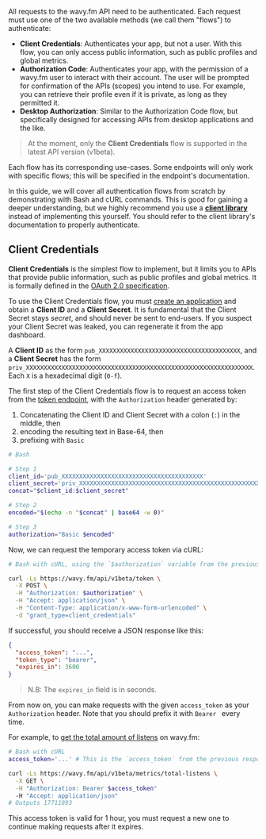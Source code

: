 All requests to the wavy.fm API need to be authenticated. Each request must use one of the two available methods
(we call them "flows") to authenticate:

- **Client Credentials**: Authenticates your app, but not a user. With this flow, you can only access public
  information, such as public profiles and global metrics.
- **Authorization Code**: Authenticates your app, with the permission of a wavy.fm user to interact with their account.
  The user will be prompted for confirmation of the APIs (scopes) you intend to use. For example, you can retrieve their
  profile even if it is private, as long as they permitted it.
- **Desktop Authorization**: Similar to the Authorization Code flow, but specifically designed for accessing APIs from
  desktop applications and the like.

> At the moment, only the **Client Credentials** flow is supported in the latest API version (v1beta).

Each flow has its corresponding use-cases. Some endpoints will only work with specific flows; this will be specified in
the endpoint's documentation.

In this guide, we will cover all authentication flows from scratch by demonstrating with Bash and cURL commands.
This is good for gaining a deeper understanding, but we highly recommend you use a **[client library](../intro/client-libraries)**
instead of implementing this yourself. You should refer to the client library's documentation to properly authenticate.

## Client Credentials

**Client Credentials** is the simplest flow to implement, but it limits you to APIs that provide public information,
such as public profiles and global metrics. It is formally defined in
the [OAuth 2.0 specification](https://tools.ietf.org/html/rfc6749#section-4.4).

To use the Client Credentials flow, you must [create an application](../../apps) and obtain a **Client ID** and
a **Client Secret**. It is fundamental that the Client Secret stays _secret_, and should never be sent to end-users. If you
suspect your Client Secret was leaked, you can regenerate it from the app dashboard.

A **Client ID** as the form `pub_XXXXXXXXXXXXXXXXXXXXXXXXXXXXXXXXXXXXXXXX`, and a **Client Secret** has the form
`priv_XXXXXXXXXXXXXXXXXXXXXXXXXXXXXXXXXXXXXXXXXXXXXXXXXXXXXXXXXXXXXXXX`. Each `X` is a hexadecimal digit (`0-f`).

The first step of the Client Credentials flow is to request an access token from
the [token endpoint](../v1beta/auth#token), with the `Authorization` header generated by:

1. Concatenating the Client ID and Client Secret with a colon (`:`) in the middle, then
2. encoding the resulting text in Base-64, then
3. prefixing with `Basic `

```bash
# Bash

# Step 1
client_id='pub_XXXXXXXXXXXXXXXXXXXXXXXXXXXXXXXXXXXXXXXX'
client_secret='priv_XXXXXXXXXXXXXXXXXXXXXXXXXXXXXXXXXXXXXXXXXXXXXXXXXXXXXXXXXXXXXXXX'
concat="$client_id:$client_secret"

# Step 2
encoded="$(echo -n "$concat" | base64 -w 0)"

# Step 3
authorization="Basic $encoded"
```

Now, we can request the temporary access token via cURL:

```bash
# Bash with cURL, using the `$authorization` variable from the previous script

curl -Ls https://wavy.fm/api/v1beta/token \
  -X POST \
  -H "Authorization: $authorization" \
  -H "Accept: application/json" \
  -H "Content-Type: application/x-www-form-urlencoded" \
  -d "grant_type=client_credentials"
```

If successful, you should receive a JSON response like this:

```json
{
  "access_token": "...",
  "token_type": "bearer",
  "expires_in": 3600
}
```

> N.B: The `expires_in` field is in seconds.

From now on, you can make requests with the given `access_token` as your `Authorization` header. Note that you should
prefix it with `Bearer ` every time.

For example, to [get the total amount of listens](../v1beta/metrics#total-listens) on wavy.fm:

```bash
# Bash with cURL
access_token='...' # This is the `access_token` from the previous response

curl -Ls https://wavy.fm/api/v1beta/metrics/total-listens \
  -X GET \
  -H "Authorization: Bearer $access_token"
  -H "Accept: application/json"
# Outputs 17711893
```

This access token is valid for 1 hour, you must request a new one to continue making requests after it expires.
